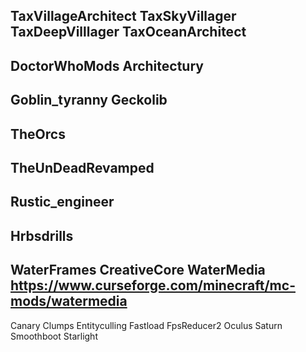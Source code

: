 TaxVillageArchitect
TaxSkyVillager
TaxDeepVilllager
TaxOceanArchitect
------------
DoctorWhoMods
Architectury
------------
Goblin_tyranny
Geckolib
------------
TheOrcs
------------
TheUnDeadRevamped
------------
Rustic_engineer
------------
Hrbsdrills
------------
WaterFrames
CreativeCore
WaterMedia  https://www.curseforge.com/minecraft/mc-mods/watermedia
------------
Canary
Clumps
Entityculling
Fastload
FpsReducer2
Oculus
Saturn
Smoothboot
Starlight
